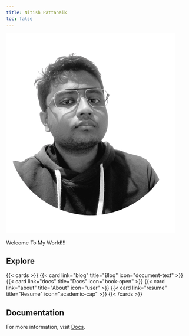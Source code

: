 ```yaml
---
title: Nitish Pattanaik
toc: false
---
```



[![Nitish Pattanaik: Self Portrait](simple_image.png)](https://nitish-pattanaik.github.io/)

Welcome To My World!!!
## Explore

{{< cards >}}
  {{< card link="blog" title="Blog" icon="document-text" >}}
  {{< card link="docs" title="Docs" icon="book-open" >}}
  {{< card link="about" title="About" icon="user" >}}
  {{< card link="resume" title="Resume" icon="academic-cap" >}}
{{< /cards >}}

## Documentation

For more information, visit [Docs](https://nitish-pattanaik.github.io/docs).
